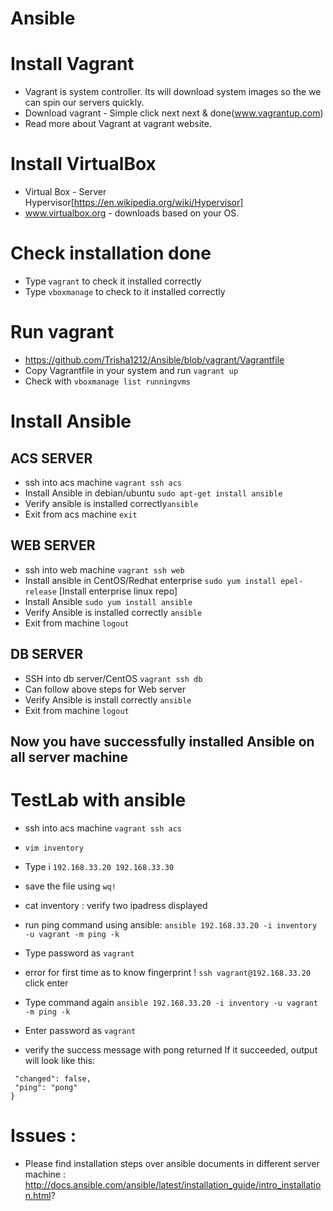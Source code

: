 # Ansible


# Install Vagrant
- Vagrant is system controller. Its will download system images so the we can spin our servers quickly.
- Download vagrant - Simple click next next & done(www.vagrantup.com)
- Read more about Vagrant at vagrant website.


# Install VirtualBox
- Virtual Box - Server Hypervisor[https://en.wikipedia.org/wiki/Hypervisor]
- www.virtualbox.org - downloads based on your OS. 

# Check installation done 
- Type `vagrant` to check it installed correctly
- Type `vboxmanage` to check to it installed correctly

# Run vagrant
- https://github.com/Trisha1212/Ansible/blob/vagrant/Vagrantfile
- Copy Vagrantfile in your system and run `vagrant up`
- Check with `vboxmanage list runningvms`

# Install Ansible
## ACS SERVER
- ssh into acs machine `vagrant ssh acs` 
- Install Ansible in debian/ubuntu `sudo apt-get install ansible` 
- Verify ansible is installed correctly`ansible`
- Exit from acs machine `exit`
## WEB SERVER
- ssh into web machine `vagrant ssh web`
- Install ansible in CentOS/Redhat enterprise `sudo yum install epel-release` [Install enterprise linux repo]
- Install Ansible `sudo yum install ansible`
- Verify Ansible is installed correctly `ansible`
- Exit from machine `logout`
## DB SERVER
- SSH into db server/CentOS `vagrant ssh db`
- Can follow above steps for Web server
- Verify Ansible is install correctly `ansible`
- Exit from machine `logout`
## Now you have successfully installed Ansible on all server machine

# TestLab with ansible
- ssh into acs machine `vagrant ssh acs` 
- `vim inventory` 
- Type i 
`
192.168.33.20
192.168.33.30
`
- save the file using `wq!`
- cat inventory : verify two ipadress displayed

- run ping command using ansible: `ansible 192.168.33.20 -i inventory -u vagrant -m ping -k` <!-- k used to prompt for password --> 
- Type password as `vagrant`
- error for first time as to know fingerprint ! `ssh vagrant@192.168.33.20` click enter
- Type command again `ansible 192.168.33.20 -i inventory -u vagrant -m ping -k`
- Enter password as `vagrant`
- verify the success message with pong returned
If it succeeded, output will look like this:
```testserver | success >> {
 "changed": false,
 "ping": "pong"
}
```


# Issues : 
- Please find installation steps over ansible documents in different server machine : http://docs.ansible.com/ansible/latest/installation_guide/intro_installation.html?
